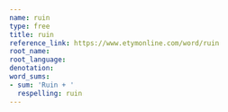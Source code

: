 ```yaml
---
name: ruin
type: free
title: ruin
reference_link: https://www.etymonline.com/word/ruin
root_name: 
root_language: 
denotation: 
word_sums:
- sum: 'Ruin + '
  respelling: ruin
---
```

